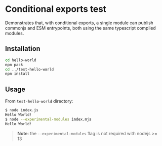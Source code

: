 # Conditional exports test

Demonstrates that, with conditional exports, a single module can publish commonjs and ESM entrypoints,
both using the same typescript compiled modules.

## Installation

```bash
cd hello-world
npm pack
cd ../test-hello-world
npm install
```

## Usage

From `test-hello-world` directory:

```bash
$ node index.js
Hello World!
$ node --experimental-modules index.mjs
Hello World!
```

> **Note**: the `--experimental-modules` flag is not required with nodejs >= 13

